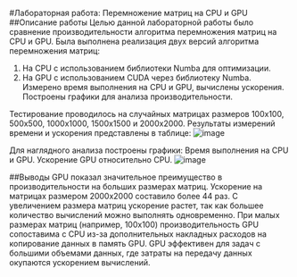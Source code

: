 #Лабораторная работа: Перемножение матриц на CPU и GPU
##Описание работы
Целью данной лабораторной работы было сравнение производительности алгоритма перемножения матриц на CPU и GPU. Была выполнена реализация двух версий алгоритма перемножения матриц:
1. На CPU с использованием библиотеки Numba для оптимизации.
2. На GPU с использованием CUDA через библиотеку Numba.
Измерено время выполнения на CPU и GPU, вычислены ускорения. Построены графики для анализа производительности.

Тестирование проводилось на случайных матрицах размеров 100x100, 500x500, 1000x1000, 1500x1500 и 2000x2000. Результаты измерений времени и ускорения представлены в таблице:
![image](https://github.com/user-attachments/assets/7569ffce-a61f-490c-adbc-b5a0c09220af)

Для наглядного анализа построены графики:
Время выполнения на CPU и GPU.
Ускорение GPU относительно CPU.
![image](https://github.com/user-attachments/assets/14372641-5855-451a-a88e-f36a7e098102)

##Выводы
GPU показал значительное преимущество в производительности на больших размерах матриц.
Ускорение на матрицах размером 2000x2000 составило более 44 раз.
С увеличением размера матриц ускорение растет, так как большее количество вычислений можно выполнять одновременно.
При малых размерах матриц (например, 100x100) производительность GPU сопоставима с CPU из-за дополнительных накладных расходов на копирование данных в память GPU.
GPU эффективен для задач с большими объемами данных, где затраты на передачу данных окупаются ускорением вычислений.
